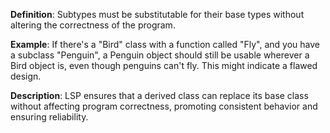 **Definition**: Subtypes must be substitutable for their base types without altering the correctness of the program.

**Example**: If there's a "Bird" class with a function called "Fly", and you have a subclass "Penguin", a Penguin object should still be usable wherever a Bird object is, even though penguins can't fly. This might indicate a flawed design.

**Description**: LSP ensures that a derived class can replace its base class without affecting program correctness, promoting consistent behavior and ensuring reliability.
